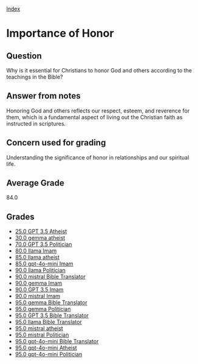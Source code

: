 
[Index](../index.md)
# Importance of Honor
## Question
Why is it essential for Christians to honor God and others according to the teachings in the Bible?

## Answer from notes
Honoring God and others reflects our respect, esteem, and reverence for them, which is a fundamental aspect of living out the Christian faith as instructed in scriptures.

## Concern used for grading
Understanding the significance of honor in relationships and our spiritual life.

## Average Grade
84.0

## Grades
 * [25.0 GPT 3.5 Atheist](../answers/GPT_3.5_Atheist/Importance_of_Honor.md)
 * [30.0 gemma atheist](../answers/gemma_atheist/Importance_of_Honor.md)
 * [70.0 GPT 3.5 Politician](../answers/GPT_3.5_Politician/Importance_of_Honor.md)
 * [80.0 llama Imam](../answers/llama_Imam/Importance_of_Honor.md)
 * [85.0 llama atheist](../answers/llama_atheist/Importance_of_Honor.md)
 * [85.0 gpt-4o-mini Imam](../answers/gpt-4o-mini_Imam/Importance_of_Honor.md)
 * [90.0 llama Politician](../answers/llama_Politician/Importance_of_Honor.md)
 * [90.0 mistral Bible Translator](../answers/mistral_Bible_Translator/Importance_of_Honor.md)
 * [90.0 gemma Imam](../answers/gemma_Imam/Importance_of_Honor.md)
 * [90.0 GPT 3.5 Imam](../answers/GPT_3.5_Imam/Importance_of_Honor.md)
 * [90.0 mistral Imam](../answers/mistral_Imam/Importance_of_Honor.md)
 * [95.0 gemma Bible Translator](../answers/gemma_Bible_Translator/Importance_of_Honor.md)
 * [95.0 gemma Politician](../answers/gemma_Politician/Importance_of_Honor.md)
 * [95.0 GPT 3.5 Bible Translator](../answers/GPT_3.5_Bible_Translator/Importance_of_Honor.md)
 * [95.0 llama Bible Translator](../answers/llama_Bible_Translator/Importance_of_Honor.md)
 * [95.0 mistral atheist](../answers/mistral_atheist/Importance_of_Honor.md)
 * [95.0 mistral Politician](../answers/mistral_Politician/Importance_of_Honor.md)
 * [95.0 gpt-4o-mini Bible Translator](../answers/gpt-4o-mini_Bible_Translator/Importance_of_Honor.md)
 * [95.0 gpt-4o-mini Atheist](../answers/gpt-4o-mini_Atheist/Importance_of_Honor.md)
 * [95.0 gpt-4o-mini Politician](../answers/gpt-4o-mini_Politician/Importance_of_Honor.md)
